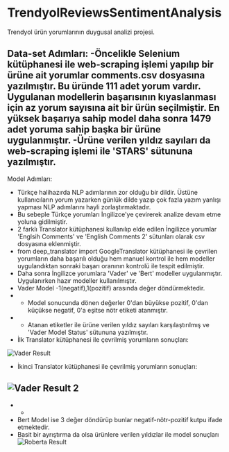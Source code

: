 # TrendyolReviewsSentimentAnalysis

Trendyol ürün yorumlarının duygusal analizi projesi.

Data-set Adımları:
-Öncelikle Selenium kütüphanesi ile web-scraping işlemi yapılıp bir ürüne ait yorumlar comments.csv dosyasına yazılmıştır. Bu üründe 111 adet yorum vardır. Uygulanan modellerin başarısının kıyaslanması için az yorum sayısına ait bir ürün seçilmiştir. En yüksek başarıya sahip model daha sonra 1479 adet yoruma sahip başka bir ürüne uygulanmıştır.
-Ürüne verilen yıldız sayıları da web-scraping işlemi ile 'STARS' sütununa yazılmıştır.
-

Model Adımları:
- Türkçe halihazırda NLP adımlarının zor olduğu bir dildir. Üstüne kullanıcıların yorum yazarken günlük dilde yazıp çok fazla yazım yanlışı yapması NLP adımlarını hayli zorlaştırmaktadır. 
- Bu sebeple Türkçe yorumları İngilizce'ye çevirerek analize devam etme yoluna gidilmiştir.
- 2 farklı Translator kütüphanesi kullanılıp elde edilen İngilizce yorumlar 'Englsih Comments' ve 'English Comments 2' sütunları olarak csv dosyasına eklenmiştir.
- from deep_translator import GoogleTranslator kütüphanesi ile çevrilen yorumların daha başarılı olduğu hem manuel kontrol ile hem modeller uygulandıktan sonraki başarı oranının kontrolü ile tespit edilmiştir.
- Daha sonra İngilizce yorumlara 'Vader' ve 'Bert' modeller uygulanmıştır. Uygulanırken hazır modeller kullanılmıştır.
- Vader Model -1(negatif),1(pozitif) arasında değer döndürmektedir.
- - Model sonucunda dönen değerler 0'dan büyükse pozitif, 0'dan küçükse negatif, 0'a eşitse nötr etiketi atanmıştır.
- - Atanan etiketler ile ürüne verilen yıldız sayıları karşılaştırılmış ve 'Vader Model Status' sütununa yazılmıştır.
- İlk Translator kütüphanesi ile çevrilmiş yorumların sonuçları: 

![Vader Result](https://user-images.githubusercontent.com/87414202/212744256-ca1ff373-e7dc-4183-9506-13041a030853.png)
- İkinci Translator kütüphanesi ile çevrilmiş yorumların sonuçları:

![Vader Result 2](https://user-images.githubusercontent.com/87414202/212744347-74607607-1202-4071-a7c7-c0885f7a1fda.png)
- 
- - 
- Bert Model ise 3 değer döndürüp bunlar negatif-nötr-pozitif kutpu ifade etmektedir.
- Basit bir ayrıştırma da olsa ürünlere verilen yıldızlar ile model sonuçları
![Roberta Result](https://user-images.githubusercontent.com/87414202/212740834-95676d7a-0d2f-4e18-a735-a8d87b4c9e1a.png)
